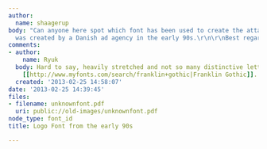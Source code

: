 ```yaml
---
author:
  name: shaagerup
body: "Can anyone here spot which font has been used to create the attached logo?\r\n\r\nIt
  was created by a Danish ad agency in the early 90s.\r\n\r\nBest regards\r\nS\xF8ren"
comments:
- author:
    name: Ryuk
  body: Hard to say, heavily stretched and not so many distinctive letters. May be
    [[http://www.myfonts.com/search/franklin+gothic|Franklin Gothic]]...
  created: '2013-02-25 14:58:07'
date: '2013-02-25 14:39:45'
files:
- filename: unknownfont.pdf
  uri: public://old-images/unknownfont.pdf
node_type: font_id
title: Logo Font from the early 90s

---
```

